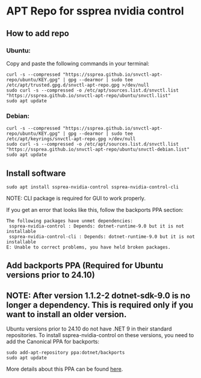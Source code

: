 # APT Repo for ssprea nvidia control





## How to add repo

### Ubuntu:

Copy and paste the following commands in your terminal:

```
curl -s --compressed "https://ssprea.github.io/snvctl-apt-repo/ubuntu/KEY.gpg" | gpg --dearmor | sudo tee /etc/apt/trusted.gpg.d/snvctl-apt-repo.gpg >/dev/null
sudo curl -s --compressed -o /etc/apt/sources.list.d/snvctl.list "https://ssprea.github.io/snvctl-apt-repo/ubuntu/snvctl.list"
sudo apt update
```

### Debian:


```
curl -s --compressed "https://ssprea.github.io/snvctl-apt-repo/ubuntu/KEY.gpg" | gpg --dearmor | sudo tee /etc/apt/keyrings/snvctl-apt-repo.gpg >/dev/null
sudo curl -s --compressed -o /etc/apt/sources.list.d/snvctl.list "https://ssprea.github.io/snvctl-apt-repo/ubuntu/snvctl-debian.list"
sudo apt update
```


## Install software

```
sudo apt install ssprea-nvidia-control ssprea-nvidia-control-cli
```
NOTE: CLI package is required for GUI to work properly.

If you get an error that looks like this, follow the backports PPA section:

```
The following packages have unmet dependencies:
 ssprea-nvidia-control : Depends: dotnet-runtime-9.0 but it is not installable
 ssprea-nvidia-control-cli : Depends: dotnet-runtime-9.0 but it is not installable
E: Unable to correct problems, you have held broken packages.

```
## Add backports PPA (Required for Ubuntu versions prior to 24.10)

## NOTE: After version 1.1.2-2 dotnet-sdk-9.0 is no longer a dependency. This is required only if you want to install an older version.

Ubuntu versions prior to 24.10 do not have .NET 9 in their standard repositories. To install ssprea-nvidia-control on these versions, you need to add the Canonical PPA for backports:

```
sudo add-apt-repository ppa:dotnet/backports
sudo apt update
```

More details about this PPA can be found [here](https://launchpad.net/~dotnet/+archive/ubuntu/backports).

